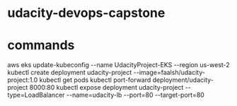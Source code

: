 # udacity-devops-capstone

# commands
aws eks update-kubeconfig --name UdacityProject-EKS --region us-west-2
kubectl create deployment udacity-project --image=faalsh/udacity-project:1.0
kubectl get pods
kubectl port-forward deployment/udacity-project 8000:80
kubectl expose deployment udacity-project --type=LoadBalancer --name=udacity-lb --port=80 --target-port=80